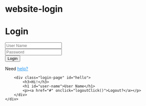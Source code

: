 # website-login
<!DOCTYPE html>
<html lang="vi">
<head>
	<meta charset="UTF-8">
	<title>Login</title>
	<link rel="stylesheet" href="css/login-style.css">
	<link rel="stylesheet" href="https://stackpath.bootstrapcdn.com/font-awesome/4.7.0/css/font-awesome.min.css">		
	<script type="text/javascript" src="js/login.js" async></script>
</head>
<body>
	<div>
		<div class="login-page" id="login">
			<h1>Login</h1>
			<div class="input-box">
				<i class="fa fa-user-o"></i>
				<input type="text" placeholder="User Name" id="user">
			</div>
			<div class="input-box">
				<i class="fa fa-key"></i>
				<input type="password" placeholder="Password" id="pwd">
				<span class="eye" id="eye-icon">
					<i class="fa fa-eye" id="hide-eye"></i>
					<i class="fa fa-eye-slash" id="hide-eye-slash"></i>
				</span>
			</div>
			<button type="button" class="login-button" onclick="loginClick()">Login</button>
			<footer class= "login-footer">
				<p class="login-help">Need <a href="" style="color: #2196F3;">help?</a></p>
			</footer>
		</div>

		<div class="login-page" id="hello">
			<h3>Hi!</h3>
			<h1 id="user-name">User Name</h1>
			<p><a href="#" onclick="logoutClick()">Logout?</a></p>
		</div>
	</div>
</body>
</html>

